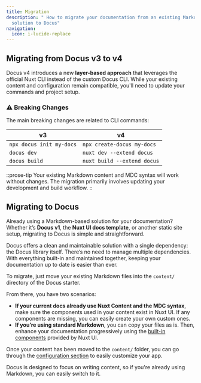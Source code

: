 ```yaml
---
title: Migration
description: " How to migrate your documentation from an existing Markdown
  solution to Docus"
navigation:
  icon: i-lucide-replace
---
```


## **Migrating from Docus v3 to v4**

Docus v4 introduces a new **layer-based approach** that leverages the official Nuxt CLI instead of the custom Docus CLI. While your existing content and configuration remain compatible, you'll need to update your commands and project setup.

### **⚠️ Breaking Changes**

The main breaking changes are related to CLI commands:

| v3 | v4 |
|--------------|----| 
| `npx docus init my-docs` | `npx create-docus my-docs` |
| `docus dev` | `nuxt dev --extend docus` |
| `docus build` | `nuxt build --extend docus` |

::prose-tip
Your existing Markdown content and MDC syntax will work without changes. The migration primarily involves updating your development and build workflow.
::

## **Migrating to Docus**

Already using a Markdown-based solution for your documentation? Whether it’s **Docus v1**, the **Nuxt UI docs template**, or another static site setup, migrating to Docus is simple and straightforward.

Docus offers a clean and maintainable solution with a single dependency: the Docus library itself. There’s no need to manage multiple dependencies. With everything built-in and maintained together, keeping your documentation up to date is easier than ever.

To migrate, just move your existing Markdown files into the `content/` directory of the Docus starter.

From there, you have two scenarios:

- **If your current docs already use Nuxt Content and the MDC syntax**, make sure the components used in your content exist in Nuxt UI. If any components are missing, you can easily create your own custom ones.
- **If you’re using standard Markdown**, you can copy your files as is. Then, enhance your documentation progressively using the [built-in components](/en/essentials/components) provided by Nuxt UI.

Once your content has been moved to the `content/` folder, you can go through the [configuration section](/en/concepts/configuration) to easily customize your app.

Docus is designed to focus on writing content, so if you're already using Markdown, you can easily switch to it.
